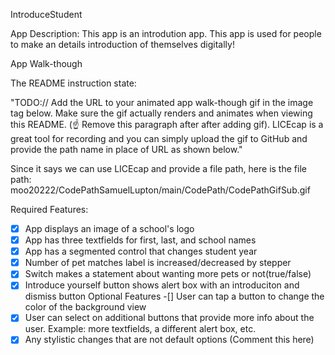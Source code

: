 IntroduceStudent

App Description: This app is an introdution app. This app is used for people to make an details introduction of themselves digitally!

App Walk-though

The README instruction state: 

"TODO:// Add the URL to your animated app walk-though gif in the image tag below. Make sure the gif actually renders and animates when viewing this README. (☝️ Remove this paragraph after after adding gif). LICEcap is a great tool for recording and you can simply upload the gif to GitHub and provide the path name in place of URL as shown below." 

Since it says we can use LICEcap and provide a file path, here is the file path: moo20222/CodePathSamuelLupton/main/CodePath/CodePathGifSub.gif



Required Features:
-[x] App displays an image of a school's logo
-[x] App has three textfields for first, last, and school names
-[x] App has a segmented control that changes student year
-[x] Number of pet matches label is increased/decreased by stepper
-[x] Switch makes a statement about wanting more pets or not(true/false)
-[x] Introduce yourself button shows alert box with an introduciton and dismiss button
Optional Features
-[] User can tap a button to change the color of the background view
-[x] User can select on additional buttons that provide more info about the user. Example: more textfields, a different alert box, etc.
-[x] Any stylistic changes that are not default options (Comment this here)
